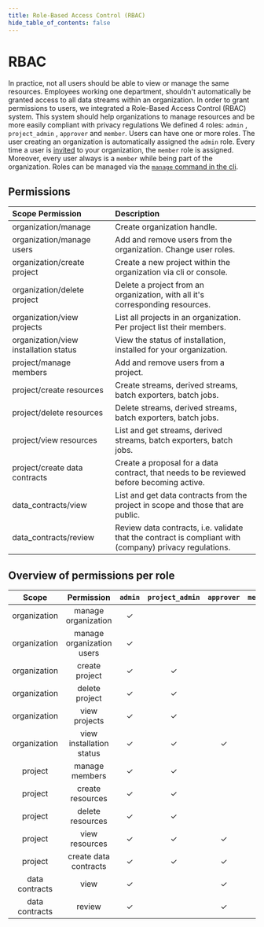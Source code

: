 ```yaml
---
title: Role-Based Access Control (RBAC)
hide_table_of_contents: false
---
```


# RBAC

In practice, not all users should be able to view or manage the same resources.
Employees working one department, shouldn't automatically be granted access to all data streams within an organization.
In order to grant permissions to users, we integrated a Role-Based Access Control (RBAC) system.
This system should help organizations to manage resources and be more easily compliant with privacy regulations
We defined 4 roles: `admin` , `project_admin` , `approver` and `member`.
Users can have one or more roles.
The user creating an organization is automatically assigned the `admin` role.
Every time a user is [invited](/cli-reference/strm/invite/users.md) to your organization, the `member` role is assigned.
Moreover, every user always is a `member` while being part of the organization.
Roles can be managed via the [`manage` command in the cli](/cli-reference/strm/manage/user-roles.md).

## Permissions

| Scope        Permission               | Description                                                                                             |
|:--------------------------------------|:--------------------------------------------------------------------------------------------------------|
| organization/manage                   | Create organization handle.                                                                             |
| organization/manage users             | Add and remove users from the organization. Change user roles.                                          |
| organization/create project           | Create a new project within the organization via cli or console.                                        |
| organization/delete project           | Delete a project from an organization, with all it's corresponding resources.                           |
| organization/view projects            | List all projects in an organization. Per project list their members.                                   | 
| organization/view installation status | View the status of installation, installed for your organization.                                       |
| project/manage members                | Add and remove users from a project.                                                                    |
| project/create resources              | Create streams, derived streams, batch exporters, batch jobs.                                           |
| project/delete resources              | Delete streams, derived streams, batch exporters, batch jobs.                                           |
| project/view resources                | List and get streams, derived streams, batch exporters, batch jobs.                                     |
| project/create data contracts         | Create a proposal for a data contract, that needs to be reviewed before becoming active.                |
| data_contracts/view                   | List and get data contracts from the project in scope and those that are public.                        |
| data_contracts/review                 | Review data contracts, i.e. validate that the contract is compliant with (company) privacy regulations. |

## Overview of permissions per role

|     Scope      |        Permission         | `admin` | `project_admin` | `approver` | `member` |
|:--------------:|:-------------------------:|:-------:|:---------------:|:----------:|:--------:|
|  organization  |    manage organization    | &check; |                 |            |          |
|  organization  | manage organization users | &check; |                 |            |          | 
|  organization  |      create project       | &check; |     &check;     |            |          | 
|  organization  |      delete project       | &check; |     &check;     |            |          | 
|  organization  |       view projects       | &check; |     &check;     |            |          | 
|  organization  | view installation status  | &check; |     &check;     |  &check;   | &check;  | 
|    project     |      manage members       | &check; |     &check;     |            |          | 
|    project     |     create resources      | &check; |     &check;     |            | &check;  | 
|    project     |     delete resources      | &check; |     &check;     |            |          | 
|    project     |      view resources       | &check; |     &check;     |  &check;   | &check;  | 
|    project     |   create data contracts   | &check; |     &check;     |  &check;   | &check;  | 
| data contracts |           view            | &check; |                 |  &check;   |          | 
| data contracts |          review           | &check; |                 |  &check;   |          | 
